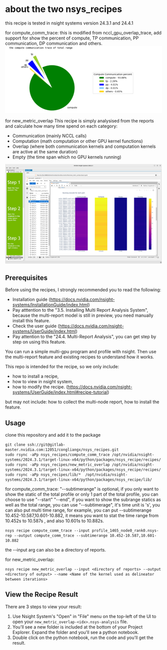 # about the two nsys_recipes
this recipe is tested in nsight systems version 24.3.1 and 24.4.1

for compute_comm_trace:
this is modified from nccl_gpu_overlap_trace, add support for show the percent of compute, TP communication, PP communication, DP communication and others.
![A graph that shows compute_comm_trace results](imgs/compute_comm_trace.png "Result of compute_comm_trace.")

for new_metric_overlap
This recipe is simply analysised from the reports and calculate how many time spend on each category:
- Communication (mainly NCCL calls)
- Computation (math computation or other GPU kernel functions)
- Overlap (where both communication kernels and computation kernels are active at the same duration)
- Empty (the time span which no GPU kernels running)

![A bar graph that shows running seconds for each category of kernels](imgs/nsys-ui-report.png "Result of analysis multinode report.")


## Prerequisites

Before using the recipes, I strongly recommended you to read the following:

- Installation guide (https://docs.nvidia.com/nsight-systems/InstallationGuide/index.html) 
- Pay atttention to the "3.5. Installing Multi Report Analysis System", because the multi-report model is still in preview, you need manually install this feature.
- Check the user guide (https://docs.nvidia.com/nsight-systems/UserGuide/index.html)
- Pay attention to the "24.4. Multi-Report Analysis", you can get step by step on using this feature.

You can run a simple multi-gpu program and profile with nsight. Then use the multi-report feature and existing recipes to understand how it works.

This repo is intended for the recipe, so we only include: 
- how to install a recipe,
- how to view in nsight system,
- how to modify the recipe.  (https://docs.nvidia.com/nsight-systems/UserGuide/index.html#recipe-tutorial)

but may not include: how to collect the multi-node report, how to install the feature.

## Usage
clone this repository and add it to the package
```
git clone ssh://git@gitlab-master.nvidia.com:12051/congliangx/nsys_recipes.git
sudo rsync -aPp nsys_recipes/compute_comm_trace /opt/nvidia/nsight-systems/2024.3.1/target-linux-x64/python/packages/nsys_recipe/recipes/
sudo rsync -aPp nsys_recipes/new_metric_overlap /opt/nvidia/nsight-systems/2024.3.1/target-linux-x64/python/packages/nsys_recipe/recipes/
sudo rsync -aPp nsys_recipes/lib/*  /opt/nvidia/nsight-systems/2024.3.1/target-linux-x64/python/packages/nsys_recipe/lib/
```

for compute_comm_trace:
"--subtimerange" is optional, if you only want to show the static of the total profile or only 1 part of the total profile, you can choose to use "--start" "--end",  if you want to show the subrange statics as well as the total range, you can use "--subtimerage", it's time unit is 's',  you can also put multi time range, for example, you can put --subtimerange 10.452-10.587,10.601-10.882, it means you want to stat the time range from 10.452s to 10.587s , and also 10.601s to 10.882s.  
```
nsys recipe compute_comm_trace --input profile_1465_node0_rank0.nsys-rep --output compute_comm_trace --subtimerange 10.452-10.587,10.601-10.882
```
the --input arg can also be a directory of reports.

for new_metric_overlap:
```
nsys recipe new_metric_overlap --input <directory of reports> --output <directory of output> --name <Name of the kernel used as delineator between iterations>
```

## View the Recipe Result

There are 3 steps to view your result:
1. Use Nsight System's "Open" in "File" menu on the top-left of the UI to open your `new_metric_overlap-<idx>.nsys-analysis` file.
2. You'll see a new folder is included at the bottom of your Project Explorer. Expand the folder and you'll see a python notebook.
3. Double click on the python notebook, run the code and you'll get the result.

